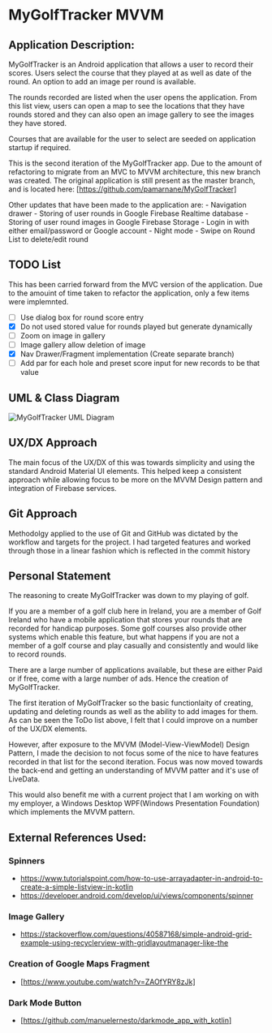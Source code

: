 # MyGolfTracker MVVM

## Application Description:

MyGolfTracker is an Android application that allows a user to record their scores. Users select the course that they played at as well as date of the round.
An option to add an image per round is available.

The rounds recorded are listed when the user opens the application. From this list view, users can open a map to see the locations that they have rounds stored and they can also open an image gallery to see the images they have stored.

Courses that are available for the user to select are seeded on application startup if required.

This is the second iteration of the MyGolfTracker app. Due to the amount of refactoring to migrate from an MVC to MVVM architecture, this new branch was created.
The original application is still present as the master branch, and is located here: [https://github.com/pamarnane/MyGolfTracker]

Other updates that have been made to the application are:
    - Navigation drawer 
    - Storing of user rounds in Google Firebase Realtime database
    - Storing of user round images in Google Firebase Storage
    - Login in with either email/password or Google account
    - Night mode
    - Swipe on Round List to delete/edit round


## TODO List
This has been carried forward from the MVC version of the application.
Due to the amouint of time taken to refactor the application, only a few items were implemnted.
- [ ] Use dialog box for round score entry
- [X] Do not used stored value for rounds played but generate dynamically
- [ ] Zoom on image in gallery
- [ ] Image gallery allow deletion of image
- [X] Nav Drawer/Fragment implementation (Create separate branch)
- [ ] Add par for each hole and preset score input for new records to be that value

## UML & Class Diagram
![MyGolfTracker UML Diagram](https://github.com/pamarnane/MyGolfTrackerMVVM/blob/master/MyGolfTrackerUML.png)

## UX/DX Approach
The main focus of the UX/DX of this was towards simplicity and using the standard Android Material UI elements. This helped keep a consistent approach while allowing focus to be more on the MVVM Design pattern and integration of Firebase services.

## Git Approach
Methodolgy applied to the use of Git and GitHub was dictated by the workflow and targets for the project. I had targeted features and worked through those in a linear fashion which is reflected in the commit history


## Personal Statement
The reasoning to create MyGolfTracker was down to my playing of golf. 

If you are a member of a golf club here in Ireland, you are a member of Golf Ireland who have a mobile application that stores your rounds that are recorded for handicap purposes. Some golf courses also provide other systems which enable this feature, but what happens if you are not a member of a golf course and play casually and consistently and would like to record rounds.

There are a large number of applications available, but these are either Paid or if free, come with a large number of ads. Hence the creation of MyGolfTracker.

The first iteration of MyGolfTracker so the basic functionlaity of creating, updating and deleting rounds as well as the ability to add images for them. As can be seen the ToDo list above, I felt that I could improve on a number of the UX/DX elements.

However, after exposure to the MVVM (Model-View-ViewModel) Design Pattern, I made the decision to not focus some of the nice to have features recorded in that list for the second iteration. Focus was now moved towards the back-end and getting an understanding of MVVM patter and it's use of LiveData. 

This would also benefit me with a current project that I am working on with my employer,  a Windows Desktop WPF(Windows Presentation Foundation) which implements the MVVM pattern.


## External References Used:
### Spinners
- https://www.tutorialspoint.com/how-to-use-arrayadapter-in-android-to-create-a-simple-listview-in-kotlin
- https://developer.android.com/develop/ui/views/components/spinner

### Image Gallery
- https://stackoverflow.com/questions/40587168/simple-android-grid-example-using-recyclerview-with-gridlayoutmanager-like-the

### Creation of Google Maps Fragment
- [https://www.youtube.com/watch?v=ZAOfYRY8zJk]

### Dark Mode Button
- [https://github.com/manuelernesto/darkmode_app_with_kotlin]

